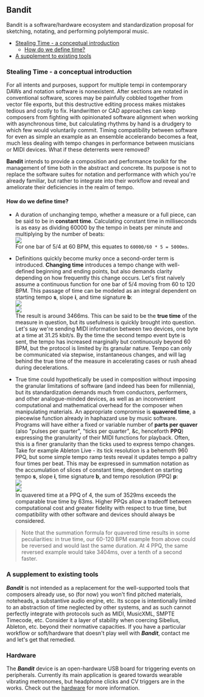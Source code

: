 ## Bandit
Bandit is a software/hardware ecosystem and standardization proposal for sketching, notating, and performing polytemporal music.

- [Stealing Time - a conceptual introduction](#stealing-time-a-conceptual-introduction)
    - [How do we define time?](#how-do-we-define-time) 
- [A supplement to existing tools](#a-supplement-to-existing-tools)

### Stealing Time - a conceptual introduction
For all intents and purposes, support for multiple tempi in contemporary DAWs and notation software is nonexistent. After sections are notated in conventional software, scores may be painfully cobbled together from vector file exports, but this destructive editing process makes mistakes tedious and costly to fix. Handwritten or CAD approaches can keep composers from fighting with opinionated software alignment when working with asynchronous time, but calculating rhythms by hand is a drudgery to which few would voluntarily commit. Timing compatibility between software for even as simple an example as an ensemble accelerando becomes a feat, much less dealing with tempo changes in performance between musicians or MIDI devices. What if these deterrents were removed?<br>

**Bandit** intends to provide a composition and performance toolkit for the management of time both in the abstract and concrete. Its purpose is not to replace the software suites for notation and performance with which you're already familiar, but rather to integrate into their workflow and reveal and ameliorate their deficiencies in the realm of tempo.

#### How do we define time?
- A duration of unchanging tempo, whether a measure or a full piece, can be said to be in __constant time__. Calculating constant time in milliseconds is as easy as dividing 60000 by the tempo in beats per minute and multiplying by the number of beats:<br>
<img src="https://render.githubusercontent.com/render/math?math=\delta=60000/t*b"><br>
For one bar of 5/4 at 60 BPM, this equates to `60000/60 * 5 = 5000ms`.

- Definitions quickly become murky once a second-order term is introduced. __Changing time__ introduces a tempo change with well-defined beginning and ending points, but also demands clarity depending on how frequently this change occurs. Let's first naively assume a continuous function for one bar of 5/4 moving from 60 to 120 BPM. This passage of time can be modeled as an integral dependent on starting tempo __s__, slope __i__, and time signature __b__:<br>
<img src="https://render.githubusercontent.com/render/math?math=\int_{0}^{b} 60000/(ix/b+s) dx"><br>
<img src="https://render.githubusercontent.com/render/math?math=\int_{0}^{b} 60000/((120-60)x/b+60) dx=3465.7"><br>
The result is around 3466ms. This can be said to be the __true time__ of the measure in question, but its usefulness is quickly brought into question. Let's say we're sending MIDI information between two devices, one byte at a time at 31.25 kbit/s. By the time the second tempo event byte is sent, the tempo has increased marginally but continuously beyond 60 BPM, but the protocol is limited by its granular nature. Tempo can only be communicated via stepwise, instantaneous changes, and will lag behind the true time of the measure in accelerating cases or rush ahead during decelerations.

- True time could hypothetically be used in composition without imposing the granular limitations of software (and indeed has been for millennia), but its standardization demands much from conductors, performers, and other analogue-minded devices, as well as an inconvenient computational and mathematical overhead for the composer when manipulating materials. An appropriate compromise is __quavered time__, a piecewise function already in haphazard use by music software. Programs will have either a fixed or variable number of __parts per quaver__ (also "pulses per quarter", "ticks per quarter", &c, henceforth **PPQ**) expressing the granularity of their MIDI functions for playback. Often, this is a finer granularity than the ticks used to express tempo changes. Take for example Ableton Live - its tick resolution is a behemoth 960 PPQ, but some simple tempo ramp tests reveal it updates tempo a paltry four times per beat. This may be expressed in summation notation as the accumulation of slices of constant time, dependent on starting tempo __s__, slope __i__, time signature __b__, and tempo resolution (PPQ) __p__:<br>
<img src="https://render.githubusercontent.com/render/math?math=$$\sum_{t=0}^{b*p-1} 60000/p/(s + it/(b*p))$$"><br>
<img src="https://render.githubusercontent.com/render/math?math=$$\sum_{t=0}^{5*4-1} 60000/p/(60 + 60t/(5*4)) \approx 3529.02$$"><br>
In quavered time at a PPQ of 4, the sum of 3529ms exceeds the comparable true time by 63ms. Higher PPQs allow a tradeoff between computational cost and greater fidelity with respect to true time, but compatibility with other software and devices should always be considered.

>Note that the summation formula for quavered time results in some peculiarities: in true time, our 60-120 BPM example from above could be reversed and would last the same duration. At 4 PPQ, the same reversed example would take 3404ms, over a tenth of a second faster.

### A supplement to existing tools

***Bandit*** is not intended as a replacement for the well-supported tools that composers already use, so (for now) you won't find pitched materials, noteheads, a substantive audio engine, etc. Its scope is intentionally limited to an abstraction of time neglected by other systems, and as such cannot perfectly integrate with protocols such as MIDI, MusicXML, SMPTE Timecode, etc. Consider it a layer of stability when coercing Sibelius, Ableton, etc. beyond their normative capacities. If you have a particular workflow or soft/hardware that doesn't play well with ***Bandit***, contact me and let's get that remedied.

### Hardware

The ***Bandit*** device is an open-hardware USB board for triggering events on peripherals. Currently its main application is geared towards wearable vibrating metronomes, but headphone clicks and CV triggers are in the works. Check out the [hardware](https://github.com/ultraturtle0/timebandit/tree/deploy/hardware) for more information.
